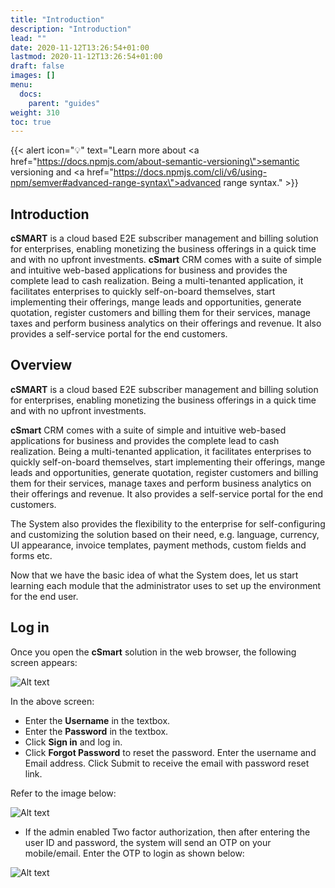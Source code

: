 ```yaml
---
title: "Introduction"
description: "Introduction"
lead: ""
date: 2020-11-12T13:26:54+01:00
lastmod: 2020-11-12T13:26:54+01:00
draft: false
images: []
menu:
  docs:
    parent: "guides"
weight: 310
toc: true
---
```


{{< alert icon="💡" text="Learn more about <a href=\"https://docs.npmjs.com/about-semantic-versioning\">semantic versioning</a> and <a href=\"https://docs.npmjs.com/cli/v6/using-npm/semver#advanced-range-syntax\">advanced range syntax</a>." >}}

## Introduction

**cSMART** is a cloud based E2E subscriber management and billing solution for enterprises, enabling monetizing the business offerings in a quick time and with no upfront investments. **cSmart** CRM comes with a suite of simple and intuitive web-based applications for business and provides the complete lead to cash realization. Being a multi-tenanted application, it facilitates enterprises to quickly self-on-board themselves, start implementing their offerings, mange leads and opportunities, generate quotation, register customers and billing them for their services, manage taxes and perform business analytics on their offerings and revenue. It also provides a self-service portal for the end customers.

## Overview

**cSMART** is a cloud based E2E subscriber management and billing solution for enterprises, enabling monetizing the business offerings in a quick time and with no upfront investments.

**cSmart** CRM comes with a suite of simple and intuitive web-based applications for business and provides the complete lead to cash realization. Being a multi-tenanted application, it facilitates enterprises to quickly self-on-board themselves, start implementing their offerings, mange leads and opportunities, generate quotation, register customers and billing them for their services, manage taxes and perform business analytics on their offerings and revenue. It also provides a self-service portal for the end customers.

The System also provides the flexibility to the enterprise for self-configuring and customizing the solution based on their need, e.g. language, currency, UI appearance, invoice templates, payment methods, custom fields and forms etc.

Now that we have the basic idea of what the System does, let us start learning each module that the administrator uses to set up the environment for the end user.

## Log in

Once you open the **cSmart** solution in the web browser, the following screen appears:

![Alt text](/images/LogIn.png "Login Screen")

In the above screen:

* Enter the **Username** in the textbox.
* Enter the **Password** in the textbox.
* Click **Sign in** and log in.
* Click **Forgot Password** to reset the password. Enter the username and Email address. Click Submit to receive the email with password reset link.

Refer to the image below:

![Alt text](/images/LogIn_1.png "Enter Detail")

* If the admin enabled Two factor authorization, then after entering the user ID and password, the system will send an OTP on your mobile/email. Enter the OTP to login as shown below:

![Alt text](/images/LogIn_2.png "Admin OTP")
